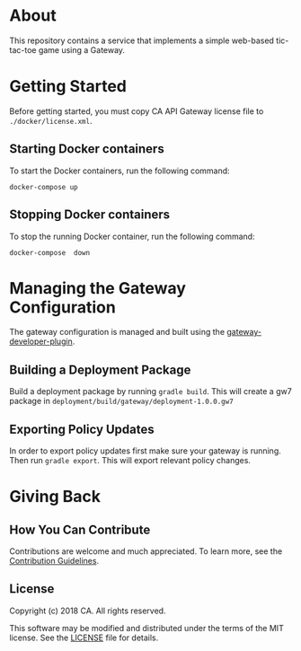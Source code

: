 # About
This repository contains a service that implements a simple web-based tic-tac-toe game using a Gateway.

# Getting Started
Before getting started, you must copy CA API Gateway license file to `./docker/license.xml`.

## Starting Docker containers
To start the Docker containers, run the following command:

`docker-compose up`

## Stopping Docker containers
To stop the running Docker container, run the following command:

`docker-compose  down`

# Managing the Gateway Configuration
The gateway configuration is managed and built using the [gateway-developer-plugin](https://github.com/ca-api-gateway/gateway-developer-plugin).

## Building a Deployment Package
Build a deployment package by running `gradle build`. This will create a gw7 package in `deployment/build/gateway/deployment-1.0.0.gw7`

## Exporting Policy Updates
In order to export policy updates first make sure your gateway is running. Then run `gradle export`. This will export relevant policy changes.

# Giving Back
## How You Can Contribute
Contributions are welcome and much appreciated. To learn more, see the [Contribution Guidelines][contributing].

## License

Copyright (c) 2018 CA. All rights reserved.

This software may be modified and distributed under the terms
of the MIT license. See the [LICENSE][license-link] file for details.


 [license-link]: /LICENSE
 [contributing]: /CONTRIBUTING.md